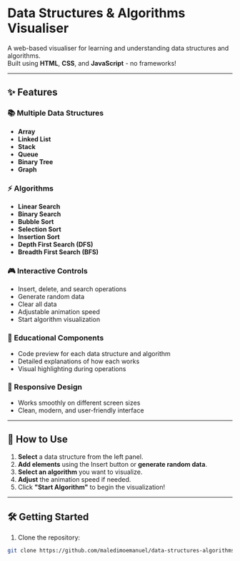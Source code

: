 # Data Structures & Algorithms Visualiser

A web-based visualiser for learning and understanding data structures and algorithms.  
Built using **HTML**, **CSS**, and **JavaScript** - no frameworks!

---

## ✨ Features

### 📚 Multiple Data Structures
- **Array**
- **Linked List**
- **Stack**
- **Queue**
- **Binary Tree**
- **Graph**

### ⚡ Algorithms
- **Linear Search**
- **Binary Search**
- **Bubble Sort**
- **Selection Sort**
- **Insertion Sort**
- **Depth First Search (DFS)**
- **Breadth First Search (BFS)**

### 🎮 Interactive Controls
- Insert, delete, and search operations
- Generate random data
- Clear all data
- Adjustable animation speed
- Start algorithm visualization

### 📖 Educational Components
- Code preview for each data structure and algorithm
- Detailed explanations of how each works
- Visual highlighting during operations

### 📱 Responsive Design
- Works smoothly on different screen sizes
- Clean, modern, and user-friendly interface

---

## 🚀 How to Use

1. **Select** a data structure from the left panel.
2. **Add elements** using the Insert button or **generate random data**.
3. **Select an algorithm** you want to visualize.
4. **Adjust** the animation speed if needed.
5. Click **"Start Algorithm"** to begin the visualization!

---

## 🛠️ Getting Started

1. Clone the repository:

```bash
git clone https://github.com/maledimoemanuel/data-structures-algorithms-visualiser.git
